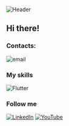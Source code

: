 ![Header](https://github.com/RoRomario360/RoRomario360/blob/main/assets/cover.jpg)

## Hi there!

### Contacts:

![email](https://img.shields.io/badge/-linkedIn-090909?style=for-the-badge&logo=email&logoColor=007BB6)

### My skills

![Flutter](https://github.com/RoRomario360/RoRomario360/blob/main/assets/skills.jpg)

### Follow me

[![LinkedIn](https://img.shields.io/badge/-linkedIn-090909?style=for-the-badge&logo=linkedin&logoColor=007BB6)](https://www.linkedin.com/in/romanmerkulov/)
[![YouTube](https://img.shields.io/badge/-YouTube-090909?style=for-the-badge&logo=YouTube&logoColor=FF0000)](https://www.youtube.com/channel/UCnKj-vGklXnCgjGc3wVbfnA)
